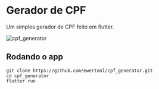 # Gerador de CPF

Um simples gerador de CPF feito em flutter.

![cpf_generator](https://user-images.githubusercontent.com/79954630/182475178-a1fc92eb-2fd4-4e44-90d4-1370c8d496c9.gif)

## Rodando o app

```console
git clone https://github.com/ewertonl/cpf_generator.git
cd cpf_generator
flutter run
```
